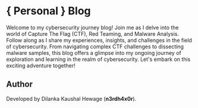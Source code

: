 # { Personal } Blog

Welcome to my cybersecurity journey blog! Join me as I delve into the world of Capture The Flag (CTF), Red Teaming, and Malware Analysis. Follow along as I share my experiences, insights, and challenges in the field of cybersecurity. From navigating complex CTF challenges to dissecting malware samples, this blog offers a glimpse into my ongoing journey of exploration and learning in the realm of cybersecurity. Let's embark on this exciting adventure together!

## Author

Developed by Dilanka Kaushal Hewage (**n3rdh4x0r**).
